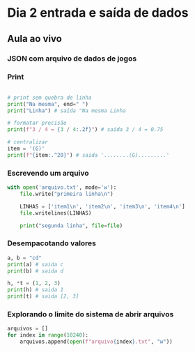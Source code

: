 # Dia 2 entrada e saída de dados

## Aula ao vivo

### JSON com arquivo de dados de jogos

### Print

```py

# print sem quebra de linha
print("Na mesma", end=" ")
print("Linha") # saída "Na mesma Linha

# formatar precisão
print(f"3 / 4 = {3 / 4:.2f}") # saída 3 / 4 = 0.75

# centralizar
item = '(G)'
print(f"{item:.^20}") # saida '........(G).........'
```

### Escrevendo um arquivo

```py
with open('arquivo.txt', mode='w'):
    file.write("primeira linha\n")

    LINHAS = ['item1\n', 'item2\n', 'item3\n', 'item4\n']
    file.writelines(LINHAS)

    print("segunda linha", file=file)
```

### Desempacotando valores

```py
a, b = "cd"
print(a) # saida c
print(b) # saida d

h, *t = (1, 2, 3)
print(h) # saida 1
print(t) # saida [2, 3]
```

### Explorando o limite do sistema de abrir arquivos

```py
arquivos = []
for index in range(10240):
    arquivos.append(open(f"arquivo{index}.txt", "w"))
```